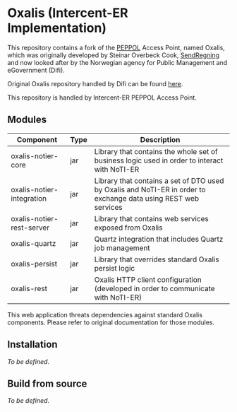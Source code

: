 # Oxalis (Intercent-ER Implementation)

This repository contains a fork of the [PEPPOL](http://www.peppol.eu/) Access Point, named Oxalis,
which was originally developed by Steinar Overbeck Cook, [SendRegning](http://www.sendregning.no/)
and now looked after by the Norwegian agency for Public Management and eGovernment (Difi).

Original Oxalis repository handled by Difi can be found [here](https://github.com/difi/oxalis).

This repository is handled by Intercent-ER PEPPOL Access Point.

## Modules

| Component | Type | Description |
| --------- | ---- | ----------- |
| oxalis-notier-core | jar | Library that contains the whole set of business logic used in order to interact with NoTI-ER |
| oxalis-notier-integration | jar | Library that contains a set of DTO used by Oxalis and NoTI-ER in order to exchange data using REST web services |
| oxalis-notier-rest-server | jar | Library that contains web services exposed from Oxalis |
| oxalis-quartz   | jar  | Quartz integration that includes Quartz job management |
| oxalis-persist | jar | Library that overrides standard Oxalis persist logic |
| oxalis-rest | jar | Oxalis HTTP client configuration (developed in order to communicate with NoTI-ER) |

This web application threats dependencies against standard Oxalis components.
Please refer to original documentation for those modules.

## Installation

*To be defined*.

## Build from source

*To be defined*.
